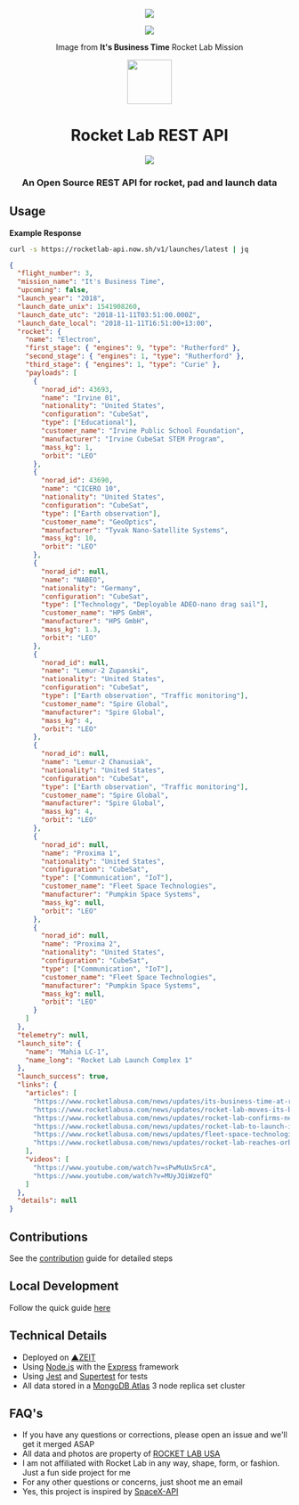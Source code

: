<p align="center"><img src="https://i.imgur.com/Jbdc6V0.png"></p>
<p align="center"><img src="https://i.imgur.com/Z62dypG.jpg"></p>
<p align="center">Image from <b>It's Business Time</b> Rocket Lab Mission</p>

<p align="center"><img src="https://i.imgur.com/I7qwZNB.png" width="80"></p>

<h1 align="center">Rocket Lab REST API</h1>

<p align="center">
<a href="https://en.wikipedia.org/wiki/Representational_state_transfer"><img src="https://img.shields.io/badge/interface-REST-brightgreen.svg?longCache=true&style=flat"></a>
</p>

<h3 align="center">An Open Source REST API for rocket, pad and launch data</h3>

## Usage

**Example Response**

```bash
curl -s https://rocketlab-api.now.sh/v1/launches/latest | jq
```

```json
{
  "flight_number": 3,
  "mission_name": "It's Business Time",
  "upcoming": false,
  "launch_year": "2018",
  "launch_date_unix": 1541908260,
  "launch_date_utc": "2018-11-11T03:51:00.000Z",
  "launch_date_local": "2018-11-11T16:51:00+13:00",
  "rocket": {
    "name": "Electron",
    "first_stage": { "engines": 9, "type": "Rutherford" },
    "second_stage": { "engines": 1, "type": "Rutherford" },
    "third_stage": { "engines": 1, "type": "Curie" },
    "payloads": [
      {
        "norad_id": 43693,
        "name": "Irvine 01",
        "nationality": "United States",
        "configuration": "CubeSat",
        "type": ["Educational"],
        "customer_name": "Irvine Public School Foundation",
        "manufacturer": "Irvine CubeSat STEM Program",
        "mass_kg": 1,
        "orbit": "LEO"
      },
      {
        "norad_id": 43690,
        "name": "CICERO 10",
        "nationality": "United States",
        "configuration": "CubeSat",
        "type": ["Earth observation"],
        "customer_name": "GeoOptics",
        "manufacturer": "Tyvak Nano-Satellite Systems",
        "mass_kg": 10,
        "orbit": "LEO"
      },
      {
        "norad_id": null,
        "name": "NABEO",
        "nationality": "Germany",
        "configuration": "CubeSat",
        "type": ["Technology", "Deployable ADEO-nano drag sail"],
        "customer_name": "HPS GmbH",
        "manufacturer": "HPS GmbH",
        "mass_kg": 1.3,
        "orbit": "LEO"
      },
      {
        "norad_id": null,
        "name": "Lemur-2 Zupanski",
        "nationality": "United States",
        "configuration": "CubeSat",
        "type": ["Earth observation", "Traffic monitoring"],
        "customer_name": "Spire Global",
        "manufacturer": "Spire Global",
        "mass_kg": 4,
        "orbit": "LEO"
      },
      {
        "norad_id": null,
        "name": "Lemur-2 Chanusiak",
        "nationality": "United States",
        "configuration": "CubeSat",
        "type": ["Earth observation", "Traffic monitoring"],
        "customer_name": "Spire Global",
        "manufacturer": "Spire Global",
        "mass_kg": 4,
        "orbit": "LEO"
      },
      {
        "norad_id": null,
        "name": "Proxima 1",
        "nationality": "United States",
        "configuration": "CubeSat",
        "type": ["Communication", "IoT"],
        "customer_name": "Fleet Space Technologies",
        "manufacturer": "Pumpkin Space Systems",
        "mass_kg": null,
        "orbit": "LEO"
      },
      {
        "norad_id": null,
        "name": "Proxima 2",
        "nationality": "United States",
        "configuration": "CubeSat",
        "type": ["Communication", "IoT"],
        "customer_name": "Fleet Space Technologies",
        "manufacturer": "Pumpkin Space Systems",
        "mass_kg": null,
        "orbit": "LEO"
      }
    ]
  },
  "telemetry": null,
  "launch_site": {
    "name": "Mahia LC-1",
    "name_long": "Rocket Lab Launch Complex 1"
  },
  "launch_success": true,
  "links": {
    "articles": [
      "https://www.rocketlabusa.com/news/updates/its-business-time-at-rocket-lab/",
      "https://www.rocketlabusa.com/news/updates/rocket-lab-moves-its-business-time-launch-window/",
      "https://www.rocketlabusa.com/news/updates/rocket-lab-confirms-new-its-business-time-launch-window-and-bolsters-manifest/",
      "https://www.rocketlabusa.com/news/updates/rocket-lab-to-launch-its-business-time-and-elana-xix-missions-weeks-apart/",
      "https://www.rocketlabusa.com/news/updates/fleet-space-technologies-joins-rocket-lab-manifest-for-its-business-time-mission/",
      "https://www.rocketlabusa.com/news/updates/rocket-lab-reaches-orbit-again-deploys-more-satellites/"
    ],
    "videos": [
      "https://www.youtube.com/watch?v=sPwMuUxSrcA",
      "https://www.youtube.com/watch?v=MUyJQiWzefQ"
    ]
  },
  "details": null
}
```

## Contributions
See the [contribution](https://github.com/barrosfilipe/Rocket-Lab-API/blob/master/CONTRIBUTING.md) guide for detailed steps

## Local Development
Follow the quick guide [here](https://github.com/barrosfilipe/Rocket-Lab-API/blob/master/docs/development.md)

## Technical Details
* Deployed on [▲ZEIT](https://zeit.co/)
* Using [Node.js](https://nodejs.org/en/) with the [Express](https://expressjs.com/) framework
* Using [Jest](https://facebook.github.io/jest/) and [Supertest](https://github.com/visionmedia/supertest) for tests
* All data stored in a [MongoDB Atlas](https://www.mongodb.com/cloud/atlas) 3 node replica set cluster

## FAQ's
* If you have any questions or corrections, please open an issue and we'll get it merged ASAP
* All data and photos are property of [ROCKET LAB USA](https://www.rocketlabusa.com/)
* I am not affiliated with Rocket Lab in any way, shape, form, or fashion. Just a fun side project for me
* For any other questions or concerns, just shoot me an email
* Yes, this project is inspired by [SpaceX-API](https://github.com/r-spacex/SpaceX-API/)

